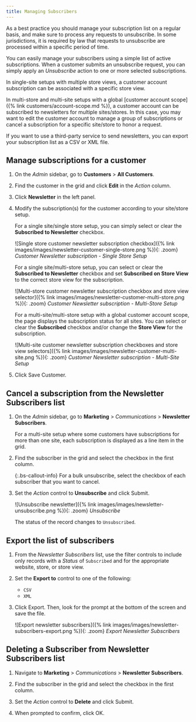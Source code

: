 ```yaml
---
title: Managing Subscribers
---
```


As a best practice you should manage your subscription list on a regular basis, and make sure to process any requests to unsubscribe. In some jurisdictions, it is required by law that requests to unsubscribe are processed within a specific period of time.

You can easily manage your subscribers using a simple list of active subscriptions. When a customer submits an unsubscribe request, you can simply apply an _Unsubscribe_ action to one or more selected subscriptions.

In single-site setups with multiple store views, a customer account subscription can be associated with a specific store view.

In multi-store and multi-site setups with a global [customer account scope]({% link customers/account-scope.md %}), a customer account can be subscribed to newsletters for multiple sites/stores. In this case, you may want to edit the customer account to manage a group of subscriptions or cancel a subscription for a specific site/store to honor a request.

If you want to use a third-party service to send newsletters, you can export your subscription list as a CSV or XML file.

## Manage subscriptions for a customer

1. On the _Admin_ sidebar, go to **Customers** > **All Customers**.

1. Find the customer in the grid and click **Edit** in the _Action_ column.

1. Click **Newsletter** in the left panel.

1. Modify the subscription(s) for the customer according to your site/store setup.

   For a single site/single store setup, you can simply select or clear the **Subscribed to Newsletter** checkbox.

   ![Single store customer newsletter subscription checkbox]({% link images/images/newsletter-customer-single-store.png %}){: .zoom}
   _Customer Newsletter subscription - Single Store Setup_

   For a single site/multi-store setup, you can select or clear the **Subscribed to Newsletter** checkbox and set **Subscribed on Store View** to the correct store view for the subscription.

   ![Multi-store customer newsletter subscription checkbox and store view selector]({% link images/images/newsletter-customer-multi-store.png %}){: .zoom}
   _Customer Newsletter subscription - Multi-Store Setup_

   For a multi-site/multi-store setup with a global customer account scope, the page displays the subscription status for all sites. You can select or clear the **Subscribed** checkbox and/or change the **Store View** for the subscription.

   ![Multi-site customer newsletter subscription checkboxes and store view selectors]({% link images/images/newsletter-customer-multi-site.png %}){: .zoom}
   _Customer Newsletter subscription - Multi-Site Setup_

1. Click <span class="btn">Save Customer</span>.

## Cancel a subscription from the Newsletter Subscribers list

1. On the _Admin_ sidebar, go to **Marketing** > _Communications_ > **Newsletter Subscribers**.

   For a multi-site setup where some customers have subscriptions for more than one site, each subscription is displayed as a line item in the grid.

1. Find the subscriber in the grid and select the checkbox in the first column.

   {:.bs-callout-info}
   For a bulk unsubscribe, select the checkbox of each subscriber that you want to cancel.

1. Set the _Action_ control to **Unsubscribe** and click <span class="btn">Submit</span>.

   ![Unsubscribe newsletter]({% link images/images/newsletter-unsubscribe.png %}){: .zoom}
   _Unsubscribe_

   The status of the record changes to `Unsubscribed`.

## Export the list of subscribers

1. From the _Newsletter Subscribers_ list, use the filter controls to include only records with a _Status_ of `Subscribed` and for the appropriate website, store, or store view.

1. Set the **Export to** control to one of the following:

   - `CSV`
   - `XML`

1. Click <span class="btn">Export</span>. Then, look for the prompt at the bottom of the screen and save the file.

   ![Export newsletter subscribers]({% link images/images/newsletter-subscribers-export.png %}){: .zoom}
   _Export Newsletter Subscribers_

## Deleting a Subscriber from Newsletter Subscribers list

1. Navigate to **Marketing** > _Communications_ > **Newsletter Subscribers**.

1. Find the subscriber in the grid and select the checkbox in the first column.

1. Set the _Action_ control to **Delete** and click <span class="btn">Submit</span>.

1. When prompted to confirm, click <span class="btn">OK</span>.
